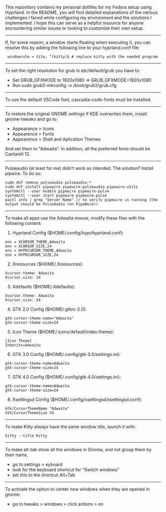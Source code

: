 This repository contains my personal dotfiles for my Fedora setup using Hyprland. In the README, you will find detailed explanations of the various challenges I faced while configuring my environment and the solutions I implemented. I hope this can serve as a helpful resource for anyone encountering similar issues or looking to customize their own setup.
***
If, for some reason, a window starts floating when executing it, you can resolve this by adding the following line to your hyprland.conf file:
```
 windowrule = tile, ^(kitty)$ # replace kitty with the needed program
```
***
To set the right resolution for grub in etc/default/grub you have to:
- Set GRUB_GFXMODE to 1920x1080 => GRUB_GFXMODE=1920x1080
- Run sudo grub2-mkconfig -o /boot/grub2/grub.cfg
***
To use the default VSCode font, cascadia-code-fonts must be installed.
***
To restore the original GNOME settings if KDE overwrites them, install gnome-tweaks and go to:
- Appearance > Icons
- Appearence > Fonts
- Appearence > Shell and Aplication Themes

And set them to "Adwaita". In addition, all the preferred fonts should be Cantarell 12.
***
Pulseaudio (at least for me) didn't work as intended. The solution? Install pipwire. To do so:
````
sudo dnf remove pulseaudio pulseaudio-*
sudo dnf install pipewire pipewire-pulseaudio pipewire-utils
systemctl --user enable pipewire pipewire-pulse
systemctl --user start pipewire pipewire-pulse
pactl info | grep "Server Name" // to verify pipewire is running (the output should be PulseAudio (on PipeWire))
````
***
To make all apps use the Adwaita mouse, modify these files with the following content:
1. Hyprland Config ($HOME/.config/hypr/hyprland.conf):
```
env = XCURSOR_THEME,Adwaita
env = XCURSOR_SIZE,24
env = HYPRCURSOR_THEME,Adwaita
env = HYPRCURSOR_SIZE,24
```
2. Xresources ($HOME/.Xresources):
```
Xcursor.theme: Adwaita
Xcursor.size: 24
```
3. Xdefaults ($HOME/.Xdefaults):
```
Xcursor.theme: Adwaita
Xcursor.size: 24
```
4. GTK 2.0 Config ($HOME/.gtkrc-2.0):
```
gtk-cursor-theme-name="Adwaita"
gtk-cursor-theme-size=24
```
5. Icon Theme ($HOME/.icons/default/index.theme):
```
[Icon Theme]
Inherits=Adwaita
```
6. GTK 3.0 Config ($HOME/.config/gtk-3.0/settings.ini):
```
gtk-cursor-theme-name=Adwaita
gtk-cursor-theme-size=24
```
7. GTK 4.0 Config ($HOME/.config/gtk-4.0/settings.ini):
```
gtk-cursor-theme-name=Adwaita
gtk-cursor-theme-size=24
```
8. Xsettingsd Config ($HOME/.config/xsettingsd/xsettingsd.conf):
```
Gtk/CursorThemeName "Adwaita"
Gtk/CursorThemeSize 24
```
***
To make Kitty always have the same window title, launch it with:
```
kitty --title Kitty
```
***
To make alt-tab show all the windows in Gnome, and not group them by their name, 
- go to settings > eyboard
- look for the keyboard shortcut for "Switch windows"
- set this to the shortcut Alt+Tab
***
To activate the option to center new windows when they are opened in gnome:
- go to tweaks > windows > click actions > on

